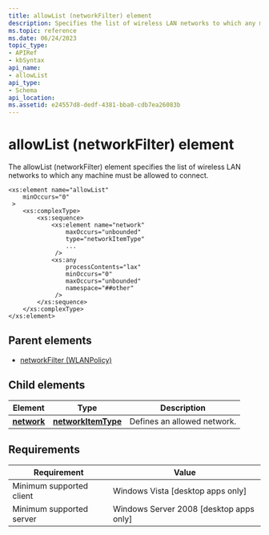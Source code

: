 ```yaml
---
title: allowList (networkFilter) element
description: Specifies the list of wireless LAN networks to which any machine must be allowed to connect.
ms.topic: reference
ms.date: 06/24/2023
topic_type: 
- APIRef
- kbSyntax
api_name: 
- allowList
api_type: 
- Schema
api_location: 
ms.assetid: e24557d8-dedf-4381-bba0-cdb7ea26083b
---
```


# allowList (networkFilter) element

The allowList (networkFilter) element specifies the list of wireless LAN networks to which any machine must be allowed to connect.

```XSD
<xs:element name="allowList"
    minOccurs="0"
 >
    <xs:complexType>
        <xs:sequence>
            <xs:element name="network"
                maxOccurs="unbounded"
                type="networkItemType"
                ...
             />
            <xs:any
                processContents="lax"
                minOccurs="0"
                maxOccurs="unbounded"
                namespace="##other"
             />
        </xs:sequence>
    </xs:complexType>
</xs:element>
```

## Parent elements

* [networkFilter (WLANPolicy)](./wlan-policyschema-networkfilter-wlanpolicy-element.md)

## Child elements

| Element | Type | Description |
| - | - | - |
| [**network**](./wlan-policyschema-network-allowlist-element.md) | [**networkItemType**](wlan-policyschema-networkitemtype-complextype.md) | Defines an allowed network. |

## Requirements

| Requirement | Value |
| - | - |
| Minimum supported client | Windows Vista \[desktop apps only\] |
| Minimum supported server | Windows Server 2008 \[desktop apps only\] |
